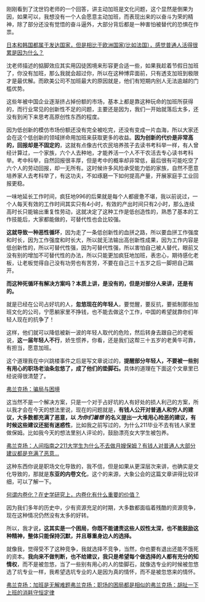 <p>刚刚看到了沈世钧老师的一个回答，讲主动加班是文化问题，这个显然是倒果为因，如果可以，我想没有一个人会愿意主动加班，而表现出来的以奋斗为荣的精神，除了部分还没有觉悟的奋斗逼外，大部分背后都是一种害怕被替代的恐惧在作祟。</p><a href="https://www.zhihu.com/question/302478047/answer/549683575" data-draft-node="block" data-draft-type="link-card" class="internal">日本和韩国都属于发达国家，但是相比于欧洲国家(比如法国），感觉普通人活得很累是因为什么？</a><p>沈老师描述的掂脚效应其实用囚徒困境来形容更合适一些，如果我趁着节假日加班了，你没有加班，那么我就会超过你，所以在这种博弈面前，只有透支加班到极限才是最优解。而欧美公司不加班最大的原因就是，他们有短期内别人无法逾越的门槛优势。</p><p>这些年被中国企业逐渐挤占掉份额的市场，基本上都是靠这种玩命的加班所获得的，而行业常见的创新性不足的问题，主要还是因为，我们一开始就落后太多，还没有到闲下来思考高原创性东西的程度。</p><p>因为低创新的模仿市场份额还没有完全被吃完，还没有变成一片血海，所以大家还会在这个低创新的领域拼命用加班来获取更多的收益。<b>因为创新的代价是非常高的，回报却是不固定的</b>，这就有点像古代农民培养孩子去读书考科举一样，有人曾经计算过，一个家族，六个人去种地，才能养活一个人不干农活去专心读书考科举。考中科举，自然回报很丰厚，但是考中的概率却非常低，最后很有可能吃空了六个人的劳动回报，却一无所有。这时候许多风险承受能力低的家族，自然不愿意培养家人去考科举了，有这功夫，不如琢磨一下如何提高产量，开展家庭手工业回报更稳。</p><p>一味地延长工作时间，疯狂地996的后果就是每个人都疲惫不堪，我以前说过，一个人每天有效的工作时间其实只有4小时，有效的产出时间只有2小时，那么连续高时长只能输出重复性劳动，这就决定了这种工作是低创造性的，熟悉了基本的工作技能后，大家都能做的，可替代性也会比较强。</p><p><b>这就导致一种恶性循环</b>，因为走了一条低创新性的血拼之路，所以要血拼工作强度和时长，因为工作强度和时长大，所以就无法输出高创新性成果，因为工作内容是低创新性的，所以可替代性强，因为可替代性强，所以害怕自己被人替代，眼前又没有别的增加不可替代性的办法，所以只能更加疯狂地加班，表忠心，期待感化老板，让老板觉得自己没有功劳也有苦劳，不要在自己三十五岁之后一脚把自己踹开。</p><p><b>而这种死循环有解决方案吗？本质上讲，是没有的，但是对部分人来讲，还是有的。</b></p><p>就是已经在公司占好坑的人，<b>忽悠现在的年轻人</b>，要觉醒，要反抗，要抵制那些加班文化的公司，宁愿躺家里不挣钱，也不能去做这个工作，中国的希望就靠你们年轻人现在的抗争了！</p><p>这样，他们就可以降低被新一波的年轻人取代的危险，然后转身去跟自己的老板说，<b>这一届年轻人不行</b>，娇生惯养，你看，还是我们这帮三十五岁的老黄牛可靠，有担当，愿意加班。</p><p>这个道理我在中兴跳楼事件之后是写文章说过的，<b>提醒部分年轻人，不要被一些别有用心的职场老油条忽悠了，成了他们的垫脚石。</b>具体的道理在下面这个文章里已经说得很清楚了。</p><a href="https://zhuanlan.zhihu.com/p/32076933" data-draft-node="block" data-draft-type="link-card" class="internal">弗兰克扬：骗局与困境</a><p>这当然不是一个解决方案，只是一个对于占好坑的人有好处的损人利己的方案，所以我才会在今天的想法里说，现在的问题就是，<b>有钱人公开对普通人和穷人的建议，大多数都充满了恶意，以 <i>为你们着想</i> 的名义提出一大堆用心险恶的建议，有时候这些建议还挺有迷惑性</b>，比如我之前写过的，为什么211毕业不去有钱人家里做保姆。比如我今天的想法里别人评论的，鼓励漂亮女大学生被包养。</p><a href="https://zhuanlan.zhihu.com/p/32784008" data-draft-node="block" data-draft-type="link-card" class="internal">弗兰克扬：人间指南之211大学生为什么不去做月嫂保姆？</a><a href="https://www.zhihu.com/pin/1056939225852841984" data-draft-node="block" data-draft-type="link-card" class="internal">有钱人对普通人大部分建议都是充满了恶意…</a><p>这种东西你说是职场文化导致的，我不信，但是如果从更深层次来讲，也确实是文化导致的，那就是<b>东亚的内卷文化</b>，这个的来源，大象公会的这篇文章讲得比较详细，可以了解一下。</p><a href="https://www.zhihu.com/question/20227099/answer/249557808" data-draft-node="block" data-draft-type="link-card" data-image="https://pic3.zhimg.com/v2-1ba399f5caf10df3e32f5bc06af83f5a_180x120.jpg" data-image-width="640" data-image-height="408" class="internal">何谓内卷化？在史学研究上，内卷化有什么重要的价值？</a><p>因为我们多年的历史中，少有资源充足的时期，大多数都面临着残酷的资源竞争，现在这种情况仍然没有太多的好转。</p><p>所以，我才说<b>，这其实是一个困局，你既不能谴责这些人奴性太深，也不能鼓励这种精神，整体只能保持沉默，并且尊重身边人的选择。</b></p><p>就像我，觉得受不了这种竞争，我就选择不竞争，当然，你也要有退出还能不饿死的资本。<b>我向来不做判断，也不给建议，我只是希望每个做选择的人都有充分的知情权</b>，而不是被忽悠，当了一些别有用心的人的垫脚石，就像选专业的时候被忽悠选了坑专业一样，我希望选坑专业的人是因为真的情怀，而不是被忽悠来的情怀。</p><a href="https://zhuanlan.zhihu.com/p/51409624" data-draft-node="block" data-draft-type="link-card" data-image="https://pic3.zhimg.com/v2-07e1c5804ab007cebb2691188bb5516e_180x120.jpg" data-image-width="690" data-image-height="459" class="internal">弗兰克扬：加班是无解难题</a><a href="https://zhuanlan.zhihu.com/p/52243015" data-draft-node="block" data-draft-type="link-card" data-image="https://pic4.zhimg.com/v2-5adcea5cdb8e00f5df0ebd3a5ebfc35b_180x120.jpg" data-image-width="936" data-image-height="625" class="internal">弗兰克扬：职场的困局都是相似的</a><a href="https://zhuanlan.zhihu.com/p/51917765" data-draft-node="block" data-draft-type="link-card" data-image="https://pic2.zhimg.com/v2-e8f311062623f00472e3e5f951e14105_180x120.jpg" data-image-width="532" data-image-height="332" class="internal">弗兰克扬：胡扯一下上班的消耗守恒定律</a><p></p>
